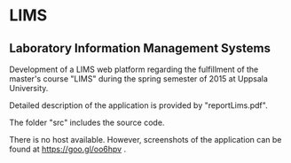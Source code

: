 # LIMS

## Laboratory Information Management Systems

Development of a LIMS web platform regarding the fulfillment of the master's course 
"LIMS" during the spring semester of 2015 at Uppsala University.

Detailed description of the application is provided by "reportLims.pdf".

The folder "src" includes the source code.

There is no host available. However, screenshots of the application can be found at
https://goo.gl/oo6hpv .

